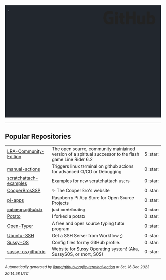 ![gifOS](os.gif)


---

## Popular Repositories
<table>
<tr><td><a href="https://github.com/Sussy-OS/LRA-Community-Edition">LRA-Community-Edition</a></td><td>The open source, community maintained version of a spiritual successor to the flash game Line Rider 6.2</td><td align="center" width="12%">5 :star:</td></tr>
<tr><td><a href="https://github.com/Sussy-OS/manual-actions">manual-actions</a></td><td>Triggers linux terminal on github actions for advanced CI/CD or Debugging</td><td align="center" width="12%">0 :star:</td></tr>
<tr><td><a href="https://github.com/Sussy-OS/scratchattach-examples">scratchattach-examples</a></td><td>Examples for new scratchattach users</td><td align="center" width="12%">0 :star:</td></tr>
<tr><td><a href="https://github.com/Sussy-OS/CooperBrosSSP">CooperBrosSSP</a></td><td>✨ The Cooper Bro's website</td><td align="center" width="12%">0 :star:</td></tr>
<tr><td><a href="https://github.com/Sussy-OS/pi-apps">pi-apps</a></td><td>Raspberry Pi App Store for Open Source Projects</td><td align="center" width="12%">0 :star:</td></tr>
<tr><td><a href="https://github.com/Sussy-OS/caiomgt.github.io">caiomgt.github.io</a></td><td>just contributing</td><td align="center" width="12%">0 :star:</td></tr>
<tr><td><a href="https://github.com/Sussy-OS/Potato">Potato</a></td><td>I forked a potato</td><td align="center" width="12%">0 :star:</td></tr>
<tr><td><a href="https://github.com/Sussy-OS/Open-Typer">Open-Typer</a></td><td>A free and open source typing tutor program</td><td align="center" width="12%">0 :star:</td></tr>
<tr><td><a href="https://github.com/Sussy-OS/Ubuntu-SSH">Ubuntu-SSH</a></td><td>Get a SSH Server from Workflow ;)</td><td align="center" width="12%">0 :star:</td></tr>
<tr><td><a href="https://github.com/Sussy-OS/Sussy-OS">Sussy-OS</a></td><td>Config files for my GitHub profile.</td><td align="center" width="12%">0 :star:</td></tr>
<tr><td><a href="https://github.com/Sussy-OS/sussy-os.github.io">sussy-os.github.io</a></td><td>Website for Sussy Operating system! (Aka, SussyS0S, or short, S0S)</td><td align="center" width="12%">0 :star:</td></tr>
</table>



<sub><i>Automatically generated by [liamg/github-profile-terminal-action](https://github.com/liamg/github-profile-terminal-action) at Sat, 16 Dec 2023 20:14:58 UTC</i></sub>
